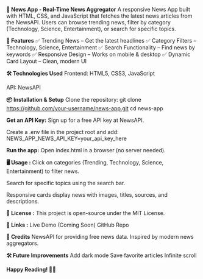 **📰 News App - Real-Time News Aggregator**
A responsive News App built with HTML, CSS, and JavaScript that fetches the latest news articles from the NewsAPI. Users can browse trending news, filter by category (Technology, Science, Entertainment), or search for specific topics.

**🚀 Features**
✅ Trending News – Get the latest headlines
✅ Category Filters – Technology, Science, Entertainment
✅ Search Functionality – Find news by keywords
✅ Responsive Design – Works on mobile & desktop
✅ Dynamic Card Layout – Clean, modern UI

**🛠️ Technologies Used**
Frontend: HTML5, CSS3, JavaScript

API: NewsAPI

**📦 Installation & Setup**
Clone the repository:
git clone https://github.com/your-username/news-app.git
cd news-app

**Get an API Key:**
Sign up for a free API key at NewsAPI.

Create a .env file in the project root and add:
NEWS_APP_NEWS_API_KEY=your_api_key_here

**Run the app:**
Open index.html in a browser (no server needed).

**🖥️ Usage :**
Click on categories (Trending, Technology, Science, Entertainment) to filter news.

Search for specific topics using the search bar.

Responsive cards display news with images, titles, sources, and descriptions.

**📜 License :**
This project is open-source under the MIT License.

**🔗 Links :**
Live Demo (Coming Soon)
GitHub Repo

**🙏 Credits**
NewsAPI for providing free news data.
Inspired by modern news aggregators.

**🛠️ Future Improvements**
Add dark mode
Save favorite articles
Infinite scroll

**Happy Reading! 📖✨**
